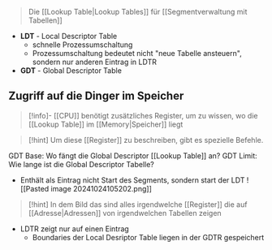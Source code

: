> Die [[Lookup Table|Lookup Tables]] für [[Segmentverwaltung mit Tabellen]]

- **LDT** - Local Descriptor Table
	- schnelle Prozessumschaltung
	- Prozessumschaltung bedeutet nicht "neue Tabelle ansteuern", sondern nur anderen Eintrag in LDTR
- **GDT** - Global Descriptor Table


## Zugriff auf die Dinger im Speicher

> [!info]- [[CPU]] benötigt zusätzliches Register, um zu wissen, wo die [[Lookup Table]] im [[Memory|Speicher]] liegt

> [!hint] Um diese [[Register]] zu beschreiben, gibt es spezielle Befehle.


GDT Base: Wo fängt die Global Descriptor [[Lookup Table]] an?
GDT Limit: Wie lange ist die Global Descriptor Tabelle?
- Enthält als Eintrag nicht Start des Segments, sondern start der LDT
 ![[Pasted image 20241024105202.png]]

> [!hint] In dem Bild das sind alles irgendwelche [[Register]] die auf [[Adresse|Adressen]] von irgendwelchen Tabellen zeigen


- LDTR zeigt nur auf einen Eintrag
	- Boundaries der Local Desriptor Table liegen in der GDTR gespeichert